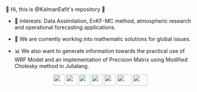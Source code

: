 :heart_decoration: Hi, this is @KalmanEafit's repository :honeybee:

* 👀 interests: Data Assimilation, EnKF-MC method, atmospheric research and operational forecasting applications.

* :closed_book: We are currently working into mathematic solutions for global issues. 

* :bar_chart: We also want to generate information towards the practical use of WRF Model and an implementation of Precision Matrix using Modified Cholesky method in Julialang.
 

<div align="center">
<img src="https://emojis.slackmojis.com/emojis/images/1618537932/30571/rocket.gif?1618537932" width="30px" height="30px">
<img src="https://emojis.slackmojis.com/emojis/images/1616197173/22401/moonrock.png?1616197173" width="30px" height="30px">
<img src="https://emojis.slackmojis.com/emojis/images/1615403586/19011/statistics.gif?16154035862" width="30px" height="30px">
<img src="https://emojis.slackmojis.com/emojis/images/1619833703/34688/for_science.png?1619833703" width="30px" height="30px">
<img src="https://emojis.slackmojis.com/emojis/images/1612893483/12451/meow_science.png?1612893483" width="30px" height="30px">
<img src="https://emojis.slackmojis.com/emojis/images/1614044985/14408/julialang.png?1614044985" width="38px" height="30px">
<img src="https://emojis.slackmojis.com/emojis/images/1613349409/12933/blue_butterfly.gif?1613349409" width="38px" height="30px">
</div>
